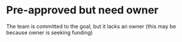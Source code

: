 # Pre-approved but need owner

The team is committed to the goal, but it lacks an owner (this may be because owner is seeking funding)

